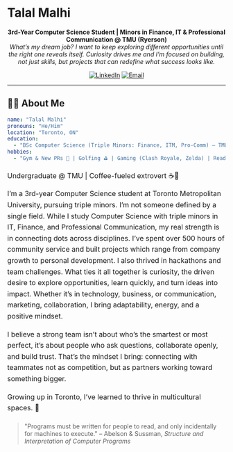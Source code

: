 # Talal Malhi

<div align="center">

**3rd-Year Computer Science Student | Minors in Finance, IT & Professional Communication @ TMU (Ryerson)**   
*What’s my dream job? I want to keep exploring different opportunities until the right one reveals itself. Curiosity drives me and I’m focused on building, not just skills, but projects that can redefine what success looks like.*

[![LinkedIn](https://img.shields.io/badge/LinkedIn-0077B5?style=for-the-badge&logo=linkedin&logoColor=white)](https://www.linkedin.com/in/talal-malhi/) [![Email](https://img.shields.io/badge/Email-D14836?style=for-the-badge&logo=gmail&logoColor=white)](mailto:talal.malhi@torontomu.ca)

</div>

---

## 👨‍💻 About Me

```yaml
name: "Talal Malhi"
pronouns: "He/Him"
location: "Toronto, ON"
education:
  - "BSc Computer Science (Triple Minors: Finance, ITM, Pro-Comm) – TMU (Expected 2027)"
hobbies:
  - "Gym & New PRs 💪 | Golfing ⛳ | Gaming (Clash Royale, Zelda) | Reading (Atomic Habits 📚) | Cooking 👨‍🍳"
```

<div style="font-size: 16px; line-height: 1.6; margin: 20px 0;">

Undergraduate @ TMU | Coffee-fueled extrovert ☕💬

I’m a 3rd-year Computer Science student at Toronto Metropolitan University, pursuing triple minors. I’m not someone defined by a single field. While I study Computer Science with triple minors in IT, Finance, and Professional Communication, my real strength is in connecting dots across disciplines. I’ve spent over 500 hours of community service and built projects which range from company growth to personal development. I also thrived in hackathons and team challenges. What ties it all together is curiosity, the driven desire to explore opportunities, learn quickly, and turn ideas into impact. Whether it’s in technology, business, or communication, marketing, collaboration, I bring adaptability, energy, and a positive mindset.

I believe a strong team isn’t about who’s the smartest or most perfect, it’s about people who ask questions, collaborate openly, and build trust. That’s the mindset I bring: connecting with teammates not as competition, but as partners working toward something bigger.

Growing up in Toronto, I’ve learned to thrive in multicultural spaces. 🤝

</div>

> "Programs must be written for people to read, and only incidentally for machines to execute." – Abelson & Sussman, *Structure and Interpretation of Computer Programs*
